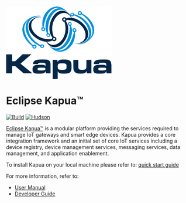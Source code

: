 ![Kapua logo](docs/user-manual/en/images/kapua-logo.png)

# Eclipse Kapua&trade;

[![Build](https://api.travis-ci.org/eclipse/kapua.svg)](https://travis-ci.org/eclipse/kapua/) [![Hudson](https://api.travis-ci.org/eclipse/kapua.svg)](https://hudson.eclipse.org/kapua/)

[Eclipse Kapua&trade;](http://eclipse.org/kapua) is a modular platform providing the services required to manage IoT gateways and smart edge devices. Kapua provides a core integration framework and an initial set of core IoT services including a device registry, device management services, messaging services, data management, and application enablement.

To install Kapua on your local machine please refer to:
[quick start guide](dev-tools/src/main/vagrant/README.md#demo-machine-quick-start)

For more information, refer to:

* [User Manual](docs/user-manual/en)
* [Developer Guide](docs/developer-guide/en)
